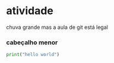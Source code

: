 # atividade
 chuva grande mas a aula de git está legal


### cabeçalho menor
```python
print("hello world")

